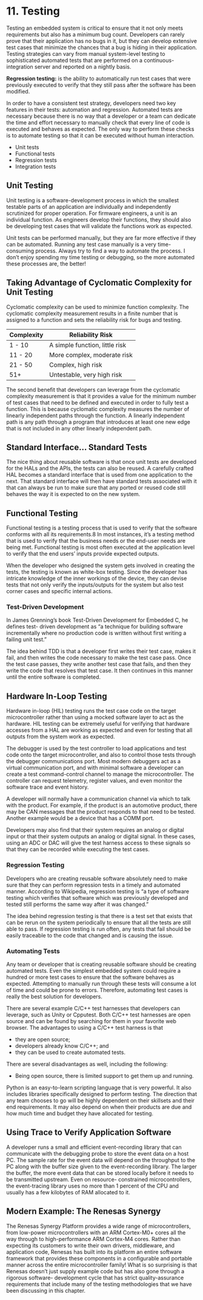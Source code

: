 # 11. Testing

Testing an embedded system is critical to ensure that it not only meets requirements but
also has a minimum bug count. Developers can rarely prove that their application has
no bugs in it, but they can develop extensive test cases that minimize the chances that a
bug is hiding in their application. Testing strategies can vary from manual system-level
testing to sophisticated automated tests that are performed on a continuous-integration
server and reported on a nightly basis.

**Regression testing:** is the ability to automatically run test cases that were previously
executed to verify that they still pass after the software has been modified.

In order to have a consistent test strategy, developers need two key features in their
tests: automation and regression. Automated tests are necessary because there is no way
that a developer or a team can dedicate the time and effort necessary to manually check
that every line of code is executed and behaves as expected. The only way to perform
these checks is to automate testing so that it can be executed without human interaction.

- Unit tests
- Functional tests
- Regression tests
- Integration tests

## Unit Testing

Unit testing is a software-development process in which the
smallest testable parts of an application are individually and independently scrutinized
for proper operation. For firmware engineers, a unit is an individual function. As
engineers develop their functions, they should also be developing test cases that will
validate the functions work as expected.

Unit tests can be performed manually, but they are far more effective if they can be
automated. Running any test case manually is a very time-consuming process. Always
try to find a way to automate the process. I don’t enjoy spending my time testing or
debugging, so the more automated these processes are, the better!

## Taking Advantage of Cyclomatic Complexity for Unit Testing

Cyclomatic complexity can be used to minimize function
complexity. The cyclomatic complexity measurement results in a finite number that is
assigned to a function and sets the reliability risk for bugs and testing.

| Complexity | Reliability Risk |
| --- | --- |
| 1 - 10 |A simple function, little risk |
| 11 - 20 | More complex, moderate risk |
| 21 - 50 | Complex, high risk |
| 51+ | Untestable, very high risk |

The second benefit that developers can leverage from the cyclomatic complexity
measurement is that it provides a value for the minimum number of test cases that need
to be defined and executed in order to fully test a function. This is because cyclomatic
complexity measures the number of linearly independent paths through the function.
A linearly independent path is any path through a program that introduces at least one
new edge that is not included in any other linearly independent path.

## Standard Interface... Standard Tests

The nice thing about reusable software is that once unit tests are developed for the HALs
and the APIs, the tests can also be reused. A carefully crafted HAL becomes a standard
interface that is used from one application to the next. That standard interface will
then have standard tests associated with it that can always be run to make sure that any
ported or reused code still behaves the way it is expected to on the new system.

## Functional Testing

Functional testing is a testing process that is used to verify that the software conforms
with all its requirements.8 In most instances, it’s a testing method that is used to verify
that the business needs or the end-user needs are being met. Functional testing is
most often executed at the application level to verify that the end users’ inputs provide
expected outputs.

When the developer who designed the system gets involved in creating the tests, the
testing is known as white-box testing. Since the developer has intricate knowledge of the
inner workings of the device, they can devise tests that not only verify the inputs/outputs
for the system but also test corner cases and specific internal actions.

### Test-Driven Development

In James Grenning’s book Test-Driven Development for Embedded C, he defines test-­
driven development as “a technique for building software incrementally where no
production code is written without first writing a failing unit test.”

The idea behind
TDD is that a developer first writes their test case, makes it fail, and then writes the code
necessary to make the test case pass. Once the test case passes, they write another test
case that fails, and then they write the code that resolves that test case. It then continues
in this manner until the entire software is completed.

## Hardware In-Loop Testing

Hardware in-loop (HIL) testing runs the test case code on the target microcontroller
rather than using a mocked software layer to act as the hardware. HIL testing can
be extremely useful for verifying that hardware accesses from a HAL are working
as expected and even for testing that all outputs from the system work as expected.

The debugger is used by the
test controller to load applications and test code onto the target microcontroller, and
also to control those tests through the debugger communications port. Most modern
debuggers act as a virtual communication port, and with minimal software a developer
can create a test command-control channel to manage the microcontroller. The
controller can request telemetry, register values, and even monitor the software trace
and event history.

A developer will normally have a communication channel via which to talk with
the product. For example, if the product is an automotive product, there may be CAN
messages that the product responds to that need to be tested. Another example would be a
device that has a COMM port.

Developers may also find that their system requires an analog or digital input or that
their system outputs an analog or digital signal. In these cases, using an ADC or DAC will
give the test harness access to these signals so that they can be recorded while executing
the test cases.

### Regression Testing

Developers who are creating reusable software absolutely need to make sure that
they can perform regression tests in a timely and automated manner. According to
Wikipedia, regression testing is “a type of software testing which verifies that software
which was previously developed and tested still performs the same way after it was
changed.”

The idea behind regression testing is that there is a test set that exists that can
be rerun on the system periodically to ensure that all the tests are still able to pass. If
regression testing is run often, any tests that fail should be easily traceable to the code
that changed and is causing the issue.

### Automating Tests

Any team or developer that is creating reusable software should be creating automated
tests. Even the simplest embedded system could require a hundred or more test cases to
ensure that the software behaves as expected. Attempting to manually run through these
tests will consume a lot of time and could be prone to errors. Therefore, automating test
cases is really the best solution for developers.

There are several example C/C++ test harnesses that developers can leverage, such
as Unity or Cpputest. Both C/C++ test harnesses are open source and can be found by
searching for them in your favorite web browser. The advantages to using a C/C++ test
harness is that

- they are open source;
- developers already know C/C++; and
- they can be used to create automated tests.

There are several disadvantages as well, including the following:

- Being open source, there is limited support to get them up and
running.

Python is an easy-to-learn
scripting language that is very powerful. It also includes libraries specifically designed to
perform testing.
The direction that any team chooses to go will be highly dependent on their skillsets
and their end requirements. It may also depend on when their products are due and how
much time and budget they have allocated for testing.

## Using Trace to Verify Application Software

A developer runs a small and efficient event-recording library that can
communicate with the debugging probe to store the event data on a host PC. The sample
rate for the event data will depend on the throughput to the PC along with the buffer
size given to the event-recording library. The larger the buffer, the more event data that
can be stored locally before it needs to be transmitted upstream. Even on resource-­
constrained microcontrollers, the event-tracing library uses no more than 1 percent of
the CPU and usually has a few kilobytes of RAM allocated to it.

## Modern Example: The Renesas Synergy

The Renesas Synergy Platform provides a wide range of microcontrollers, from
low-power microcontrollers with an ARM Cortex-M0+ cores all the way through to
high-performance ARM Cortex-M4 cores. Rather than expecting its customers to write
their own drivers, middleware, and application code, Renesas has built into its platform
an entire software framework that provides these components in a configurable and
portable manner across the entire microcontroller family! What is so surprising is that
Renesas doesn’t just supply example code but has also gone through a rigorous software-­
development cycle that has strict quality-assurance requirements that include many of
the testing methodologies that we have been discussing in this chapter.